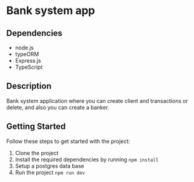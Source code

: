 # Bank system app

## Dependencies

- node.js
- typeORM 
- Express.js
- TypeScript 

## Description
Bank system application where you can create client and transactions or delete, and also you can create a banker.


## Getting Started

Follow these steps to get started with the project:

1. Clone the project
2. Install the required dependencies by running `npm install`
3. Setup a postgres data base
3. Run the project `npm run dev`
